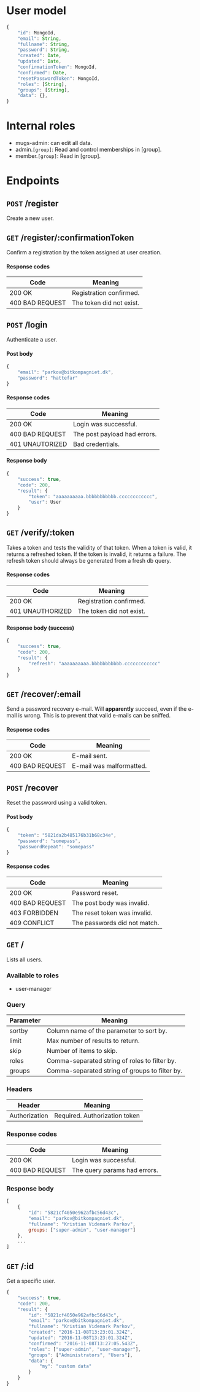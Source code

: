 # User model

```javascript
{
	"id": MongoId,
	"email": String,
	"fullname": String,
	"password": String,
	"created": Date,
	"updated": Date,
	"confirmationToken": MongoId,
	"confirmed": Date,
	"resetPasswordToken": MongoId,
	"roles": [String],
	"groups": [String],
	"data": {},
}
```

# Internal roles

- mugs-admin: can edit all data.
- admin.`[group]`: Read and control memberships in [group].
- member.`[group]`: Read in [group].

# Endpoints

## `POST` /register

Create a new user.

## `GET` /register/:confirmationToken

Confirm a registration by the token assigned at user creation.

#### Response codes	

| Code             | Meaning                      |
|------------------|------------------------------|
| 200 OK           | Registration confirmed.      |
| 400 BAD REQUEST  | The token did not exist.     |

## `POST` /login

Authenticate a user.

#### Post body

```javascript
{
	"email": "parkov@bitkompagniet.dk",
	"password": "hattefar"
}
```

#### Response codes

| Code             | Meaning                      |
|------------------|------------------------------|
| 200 OK           | Login was successful.        |
| 400 BAD REQUEST  | The post payload had errors. |
| 401 UNAUTORIZED  | Bad credentials.             |

#### Response body

```javascript
{
	"success": true,
	"code": 200,
	"result": {
		"token": "aaaaaaaaaa.bbbbbbbbbbb.cccccccccccc",
		"user": User	
	}
}
```

## `GET` /verify/:token

Takes a token and tests the validity of that token. When a token is valid, it returns a refreshed token. If the token is invalid, it returns a failure. The refresh token should always be generated from a fresh db query.

#### Response codes

| Code             | Meaning                      |
|------------------|------------------------------|
| 200 OK           | Registration confirmed.      |
| 401 UNAUTHORIZED | The token did not exist.     |


#### Response body (success)

```javascript
{
	"success": true,
	"code": 200,
	"result": {
		"refresh": "aaaaaaaaaa.bbbbbbbbbbb.cccccccccccc"
	}
}
```

## `GET` /recover/:email

Send a password recovery e-mail. Will **apparently** succeed, even if the e-mail is wrong. This is to prevent that valid e-mails can be sniffed.

#### Response codes

| Code             | Meaning                        |
|------------------|--------------------------------|
| 200 OK           | E-mail sent.                   |
| 400 BAD REQUEST  | E-mail was malformatted.       |

## `POST` /recover

Reset the password using a valid token.

#### Post body

```javascript
{
	"token": "5821da2b485176b31b68c34e",
	"password": "somepass",
	"passwordRepeat": "somepass"
}
```

#### Response codes

| Code             | Meaning                      |
|------------------|------------------------------|
| 200 OK           | Password reset.              |
| 400 BAD REQUEST  | The post body was invalid.   |
| 403 FORBIDDEN    | The reset token was invalid. |
| 409 CONFLICT     | The passwords did not match. |

## `GET` /

Lists all users.

### Available to roles

- user-manager

### Query

| Parameter   | Meaning                                        |
|-------------|------------------------------------------------|
| sortby      | Column name of the parameter to sort by.       |
| limit       | Max number of results to return.               |
| skip        | Number of items to skip.                       |
| roles       | Comma-separated string of roles to filter by.  | 
| groups      | Comma-separated string of groups to filter by. | 

### Headers

| Header         | Meaning                                 |
|----------------|-----------------------------------------|
| Authorization  | Required. Authorization token           |

### Response codes

| Code             | Meaning                      |
|------------------|------------------------------|
| 200 OK           | Login was successful.        |
| 400 BAD REQUEST  | The query params had errors. |

### Response body

```javascript
[
	{ 
		"id": "5821cf4050e962afbc56d43c", 
		"email": "parkov@bitkompagniet.dk", 
		"fullname": "Kristian Videmark Parkov", 
		groups: ["super-admin", "user-manager"] 
	},
	...
]
```


## `GET` /:id

Get a specific user.

```javascript
{
	"success": true,
	"code": 200,
	"result": {
		"id": "5821cf4050e962afbc56d43c",
		"email": "parkov@bitkompagniet.dk",
		"fullname": "Kristian Videmark Parkov",
		"created": "2016-11-08T13:23:01.324Z",
		"updated": "2016-11-08T13:23:01.324Z",
		"confirmed": "2016-11-08T13:27:05.543Z",
		"roles": ["super-admin", "user-manager"],
		"groups": ["Administrators", "Users"],
		"data": {
			"my": "custom data"
		}
	}
}
```